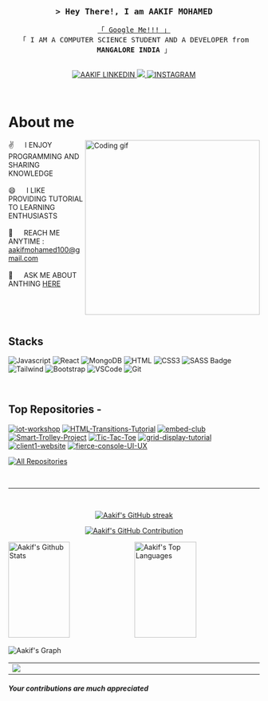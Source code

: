 

<!--
**aakif100/aakif100** is a ✨ _special_ ✨ repository because its `README.md` (this file) appears on your GitHub profile.

Here are some ideas to get you started:

- 🔭 I’m currently working on ...
- 🌱 I’m currently learning ...
- 👯 I’m looking to collaborate on ...
- 🤔 I’m looking for help with ...
- 💬 Ask me about ...
- 📫 How to reach me: ...
- 😄 Pronouns: ...
- ⚡ Fun fact: ...
-->

<!--  <img align="right" src="https://komarev.com/ghpvc/?username=alsiam&label=Visitors&color=0e75b6&style=flat" alt="Profile visitor" />
</a>-->


<!--[![wakatime](https://wakatime.com/badge/user/eebb3dd8-d9b2-40de-9b88-6fd6cac99dbc.svg)](https://wakatime.com/@eebb3dd8-d9b2-40de-9b88-6fd6cac99dbc)-->

<!-- Intro  -->
<h3 align="center">
        <samp>&gt; Hey There!, I am
                <b>AAKIF MOHAMED</b>
        </samp>
</h3>


<p align="center"> 
  <samp>
    <a href="https://www.google.com/url?sa=i&url=https%3A%2F%2Fwww.linkedin.com%2Fpub%2Fdir%2FAakif%2FMohamed&psig=AOvVaw1SO7bOfiQhGOUOMHYvfTvv&ust=1706708657638000&source=images&cd=vfe&opi=89978449&ved=0CBUQjhxqFwoTCKCVyqufhYQDFQAAAAAdAAAAABAE">「 Google Me!!! 」</a>
    <br>
    「 I AM A COMPUTER SCIENCE STUDENT AND A DEVELOPER from <b>MANGALORE INDIA </b> 」
    <br>
    <br>
  </samp>
</p>

<p align="center">
  <a href="https://www.linkedin.com/in/aakif-mohamed-a96801222/" target="_blank">
  <img src="https://img.shields.io/badge/LinkedIn-0077B5?style=for-the-badge&logo=linkedin&logoColor=white" alt="AAKIF LINKEDIN"/>
 </a>
 <!-- <a href="https://dev.to/alsiam" target="_blank">
  <img src="https://img.shields.io/badge/dev.to-0A0A0A?style=for-the-badge&logo=dev.to&logoColor=white" alt="alsiam" />
 </a> -->
 <a href="https://twitter.com/AakifMoahmed" target="_blank">
  <img src="https://img.shields.io/badge/Twitter-1DA1F2?style=for-the-badge&logo=twitter&logoColor=white" />
 </a>
 <a href="https://www.instagram.com/aak.xif" target="_blank">
  <img src="https://img.shields.io/badge/Instagram-fe4164?style=for-the-badge&logo=instagram&logoColor=white" alt="INSTAGRAM" />
 </a> 
</p>
<br />

<!-- About Section -->
 # About me
 
<p>
 <img align="right" width="350" src="https://64.media.tumblr.com/2d0af9c90d1b1107313cc20bda01548a/tumblr_outwxnanpp1u79o2lo1_1280.gifv" alt="Coding gif" />
  
 ✌️ &emsp; I ENJOY PROGRAMMING AND SHARING KNOWLEDGE <br/><br/>
 😄 &emsp; I LIKE PROVIDING TUTORIAL TO LEARNING ENTHUSIASTS <br></br>
 📧 &emsp; REACH ME ANYTIME : aakifmohamed100@gmail.com <br/><br/>
 💬 &emsp; ASK ME ABOUT ANTHING [HERE](https://github.com/aakif100/aakif100/issues)

</p>

<br/>
<br/>
<br/>

## Stacks

![Javascript](https://img.shields.io/badge/Javascript-F0DB4F?style=for-the-badge&labelColor=black&logo=javascript&logoColor=F0DB4F)
![React](https://img.shields.io/badge/-React-61DBFB?style=for-the-badge&labelColor=black&logo=react&logoColor=61DBFB)
![MongoDB](https://img.shields.io/badge/MongoDB-4EA94B?style=for-the-badge&logo=mongodb&logoColor=white)
![HTML](https://img.shields.io/badge/HTML5-E34F26?style=for-the-badge&logo=html5&logoColor=white)
![CSS3](https://img.shields.io/badge/CSS3-1572B6?style=for-the-badge&logo=css3&logoColor=white)
![SASS Badge](https://img.shields.io/badge/Sass-CC6699?style=for-the-badge&logo=sass&logoColor=white)
![Tailwind](https://img.shields.io/badge/Tailwind_CSS-092749?style=for-the-badge&logo=tailwindcss&logoColor=06B6D4&labelColor=000000)
![Bootstrap](https://img.shields.io/badge/Bootstrap-563D7C?style=for-the-badge&logo=bootstrap&logoColor=white)
![VSCode](https://img.shields.io/badge/Visual_Studio-0078d7?style=for-the-badge&logo=visual%20studio&logoColor=white)
![Git](https://img.shields.io/badge/Git-F05032?style=for-the-badge&logo=git&logoColor=white)

<br/>

## Top Repositories -
[![iot-workshop](https://github-readme-stats.vercel.app/api/pin/?username=aakif100&repo=iot-workshop&border_color=7F3FBF&bg_color=0D1117&title_color=C9D1D9&text_color=8B949E&icon_color=7F3FBF)](https://github.com/aakif100/iot-workshop)
[![HTML-Transitions-Tutorial](https://github-readme-stats.vercel.app/api/pin/?username=aakif100&repo=HTML-Transitions-Tutorial&border_color=7F3FBF&bg_color=0D1117&title_color=C9D1D9&text_color=8B949E&icon_color=7F3FBF)](https://github.com/aakif100/HTML-Transitions-Tutorial)
[![embed-club](https://github-readme-stats.vercel.app/api/pin/?username=aakif100&repo=embed-club&border_color=7F3FBF&bg_color=0D1117&title_color=C9D1D9&text_color=8B949E&icon_color=7F3FBF)](https://github.com/aakif100/embed-club)
[![Smart-Trolley-Project](https://github-readme-stats.vercel.app/api/pin/?username=aakif100&repo=Smart-Trolley-Project&border_color=7F3FBF&bg_color=0D1117&title_color=C9D1D9&text_color=8B949E&icon_color=7F3FBF)](https://github.com/aakif100/Smart-Trolley-Project)
[![Tic-Tac-Toe](https://github-readme-stats.vercel.app/api/pin/?username=aakif100&repo=Tic-Tac-Toe&border_color=7F3FBF&bg_color=0D1117&title_color=C9D1D9&text_color=8B949E&icon_color=7F3FBF)](https://github.com/aakif100/Tic-Tac-Toe)
[![grid-display-tutorial](https://github-readme-stats.vercel.app/api/pin/?username=aakif100&repo=grid-display-tutorial&border_color=7F3FBF&bg_color=0D1117&title_color=C9D1D9&text_color=8B949E&icon_color=7F3FBF)](https://github.com/aakif100/grid-display-tutorial)
[![client1-website](https://github-readme-stats.vercel.app/api/pin/?username=aakif100&repo=client1-website&border_color=7F3FBF&bg_color=0D1117&title_color=C9D1D9&text_color=8B949E&icon_color=7F3FBF)](https://github.com/aakif100/client1-website)
[![fierce-console-UI-UX](https://github-readme-stats.vercel.app/api/pin/?username=aakif100&repo=fierce-console-UI-UX&border_color=7F3FBF&bg_color=0D1117&title_color=C9D1D9&text_color=8B949E&icon_color=7F3FBF)](https://github.com/aakif100/fierce-console-UI-UX)











<p align="left">
  <a href="https://github.com/aakif100?tab=repositories" target="_blank"><img alt="All Repositories" title="All Repositories" src="https://img.shields.io/badge/-All%20Repos-2962FF?style=for-the-badge&logo=koding&logoColor=white"/></a>
</p>

<br/>
<hr/>
<br/>

<p align="center">
  <a href="https://github.com/aakif100">
    <img src="https://github-readme-streak-stats.herokuapp.com/?user=aakif100&theme=radical&border=7F3FBF&background=0D1117" alt="Aakif's GitHub streak"/>
  </a>
</p>

<p align="center">
  <a href="https://github.com/aakif100">
    <img src="https://github-profile-summary-cards.vercel.app/api/cards/profile-details?username=aakif100&theme=radical" alt="Aakif's GitHub Contribution"/>
  </a>
</p>

<a> 
    <a href="https://github.com/aakif100"><img alt="Aakif's Github Stats" src="https://denvercoder1-github-readme-stats.vercel.app/api?username=aakif100&show_icons=true&count_private=true&theme=react&border_color=7F3FBF&bg_color=0D1117&title_color=F85D7F&icon_color=F8D866" height="192px" width="49.5%"/></a>
  <a href="https://github.com/aakif100"><img alt="Aakif's Top Languages" src="https://denvercoder1-github-readme-stats.vercel.app/api/top-langs/?username=aakif100&langs_count=8&layout=compact&theme=react&border_color=7F3FBF&bg_color=0D1117&title_color=F85D7F&icon_color=F8D866" height="192px" width="49.5%"/></a>
  <br/>
</a>


![Aakif's Graph](https://github-readme-activity-graph.vercel.app/graph?username=aakif100&custom_title=Aakif's%20GitHub%20Activity%20Graph&bg_color=0D1117&color=7F3FBF&line=7F3FBF&point=7F3FBF&area_color=FFFFFF&title_color=FFFFFF&area=true)


<table width="2000">
<tr>
<td width="2000"><img src="https://github-trophies.vercel.app/?username=aakif100&rank=SECRET,SSS,SS,S,AAA,AA&row=2&column=9&theme=gruvbox"></td>
<!-- <td>![](https://github-trophies.vercel.app/?username=Coordinate-Cat&rank=SECRET,SSS,SS,S,AAA,AA&row=2&column=9&theme=gruvbox)</td> -->
</tr>
</table>

<h5>Your contributions are much appreciated</h5>




